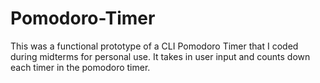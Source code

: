 # Pomodoro-Timer
This was a functional prototype of a CLI Pomodoro Timer that I coded during midterms for personal use. It takes in user input and counts down each timer in the pomodoro timer.
